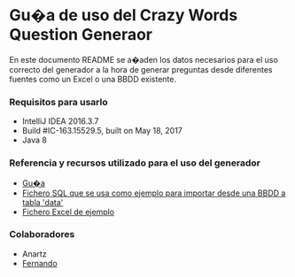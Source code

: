 # Gu�a de uso del Crazy Words Question Generaor #

En este documento README se a�aden los datos necesarios para el uso correcto del generador a la hora de generar preguntas desde diferentes fuentes como un Excel o una BBDD existente.

### Requisitos para usarlo ###

* IntelliJ IDEA 2016.3.7
* Build #IC-163.15529.5, built on May 18, 2017
* Java 8

### Referencia y recursos utilizado para el uso del generador ###

* [Gu�a](https://docs.google.com/document/d/1ny2KMJyBq0rWOnbLwJH3L10ApayTlU-YKaFzjVqQMiQ/)
* [Fichero SQL que se usa como ejemplo para importar desde una BBDD a tabla 'data'](https://drive.google.com/drive/u/0/folders/0B1_hbz9axvq7Q1lfa0ZnWnZVUE0)
* [Fichero Excel de ejemplo](https://docs.google.com/spreadsheets/d/1AGwqcimJfYid7Cwdp1NtFR24c9H14rpMT-oJPaeBJYM/edit#gid=896950858)

### Colaboradores ###

* Anartz
* [Fernando](https://bitbucket.org/gabrfer/)
